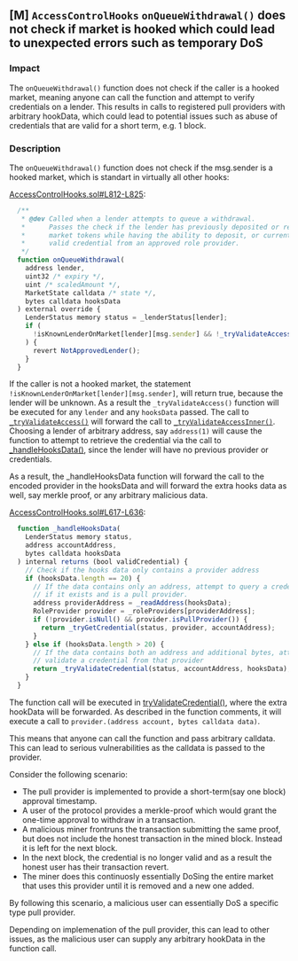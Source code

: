 ## [M] `AccessControlHooks` `onQueueWithdrawal()` does not check if market is hooked which could lead to unexpected errors such as temporary DoS

### Impact

The `onQueueWithdrawal()` function does not check if the caller is a hooked market, meaning anyone can call the function and attempt to verify credentials on a lender. This results in calls to registered pull providers with arbitrary hookData, which could lead to potential issues such as abuse of credentials that are valid for a short term, e.g. 1 block.

### Description

The `onQueueWithdrawal()` function does not check if the msg.sender is a hooked market, which is standart in virtually all other hooks:

[AccessControlHooks.sol#L812-L825](src/access/AccessControlHooks.sol#L812-L825):
```js
  /**
   * @dev Called when a lender attempts to queue a withdrawal.
   *      Passes the check if the lender has previously deposited or received
   *      market tokens while having the ability to deposit, or currently has a
   *      valid credential from an approved role provider.
   */
  function onQueueWithdrawal(
    address lender,
    uint32 /* expiry */,
    uint /* scaledAmount */,
    MarketState calldata /* state */,
    bytes calldata hooksData
  ) external override {
    LenderStatus memory status = _lenderStatus[lender];
    if (
      !isKnownLenderOnMarket[lender][msg.sender] && !_tryValidateAccess(status, lender, hooksData)
    ) {
      revert NotApprovedLender();
    }
  }
```

If the caller is not a hooked market, the statement `!isKnownLenderOnMarket[lender][msg.sender]`, will return true, because the lender will be unknown. As a result the `_tryValidateAccess()` function will be executed for any `lender` and any `hooksData` passed. The call to [`_tryValidateAccess()`](repos/2024-08-wildcat/src/access/AccessControlHooks.sol#L698) will forward the call to [`_tryValidateAccessInner()`](repos/2024-08-wildcat/src/access/AccessControlHooks.sol#L654). Choosing a lender of arbitrary address, say `address(1)` will cause the function to attempt to retrieve the credential via the call to [\_handleHooksData()](repos/2024-08-wildcat/src/access/AccessControlHooks.sol#L670), since the lender will have no previous provider or credentials.

As a result, the \_handleHooksData function will forward the call to the encoded provider in the hooksData and will forward the extra hooks data as well, say merkle proof, or any arbitrary malicious data.

[AccessControlHooks.sol#L617-L636](src/access/AccessControlHooks.sol#L617-L636):
```js
  function _handleHooksData(
    LenderStatus memory status,
    address accountAddress,
    bytes calldata hooksData
  ) internal returns (bool validCredential) {
    // Check if the hooks data only contains a provider address
    if (hooksData.length == 20) {
      // If the data contains only an address, attempt to query a credential from that provider
      // if it exists and is a pull provider.
      address providerAddress = _readAddress(hooksData);
      RoleProvider provider = _roleProviders[providerAddress];
      if (!provider.isNull() && provider.isPullProvider()) {
        return _tryGetCredential(status, provider, accountAddress);
      }
    } else if (hooksData.length > 20) {
      // If the data contains both an address and additional bytes, attempt to
      // validate a credential from that provider
      return _tryValidateCredential(status, accountAddress, hooksData);
    }
  }
```

The function call will be executed in [tryValidateCredential()](repos/2024-08-wildcat/src/access/AccessControlHooks.sol#L525), where the extra hookData will be forwarded. As described in the function comments, it will execute a call to `provider.(address account, bytes calldata data)`.

This means that anyone can call the function and pass arbitrary calldata. This can lead to serious vulnerabilities as the calldata is passed to the provider.

Consider the following scenario:

*   The pull provider is implemented to provide a short-term(say one block) approval timestamp.
*   A user of the protocol provides a merkle-proof which would grant the one-time approval to withdraw in a transaction.
*   A malicious miner frontruns the transaction submitting the same proof, but does not include the honest transaction in the mined block. Instead it is left for the next block.
*   In the next block, the credential is no longer valid and as a result the honest user has their transaction revert.
*   The miner does this continuosly essentially DoSing the entire market that uses this provider until it is removed and a new one added.

By following this scenario, a malicious user can essentially DoS a specific type pull provider.

Depending on implemenation of the pull provider, this can lead to other issues, as the malicious user can supply any arbitrary hookData in the function call.